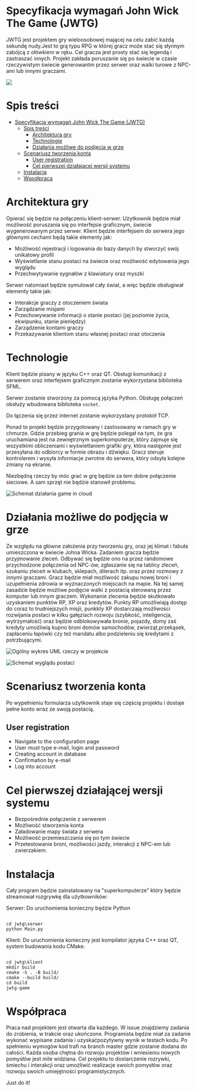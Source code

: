  Specyfikacja wymagań John Wick The Game (JWTG)
=================

JWTG jest projektem gry wieloosobowej mającej na celu zabić każdą sekundę nudy.Jest to grą typu RPG w której gracz może stać się słynnym zabójcą z ołówkiem w ręku. Cel gracza jest prosty stać się legendą i zastraszać innych. Projekt zakłada poruszanie się po świecie w czasie rzeczywistym świecie generowantm przez serwer oraz walki turowe z NPC-ami lub innymi graczami.



![](John.png)



 Spis treści
=================

<!--ts-->
- [Specyfikacja wymagań John Wick The Game (JWTG)](#specyfikacja-wymagań-john-wick-the-game-jwtg)
  - [Spis treści](#spis-treści)
     - [Architektura gry](#architektura-gry)
     - [Technologie](#technologie)
     - [Działania możliwe do podjęcia w grze](#działania-możliwe-do-podjęcia-w-grze)
  - [Scenariusz tworzenia konta](#scenariusz-tworzenia-konta)
     - [User registration](#user-registration)
     - [Cel pierwszej działającej wersji systemu](#cel-pierwszej-działającej-wersji-systemu)
  - [Instalacja](#instalacja)
  - [Współpraca](#współpraca)
<!--te-->

 Architektura gry
=================

Opierać się będzie na połączeniu klient-serwer. Użytkownik będzie miał  możliwość poruszania się po interfejsie graficznym, świecie wygenerowanym przez serwer.  Klient będzie interfejsem do serwera jego głównymi cechami będą takie elementy jak:

- Możliwość rejestracji i logowania do bazy danych by stworzyć swój unikatowy profil
- Wyświetlanie stanu postaci na świecie oraz możliwość edytowania jego wyglądu
- Przechwytywanie sygnałów z klawiatury oraz myszki 


Serwer natomiast będzie symulował cały świat, a więc będzie obsługiwał elementy takie jak:

- Interakcje graczy z otoczeniem świata 
- Zarządzanie misjami
- Przechowywanie informacji o stanie postaci (jej poziomie życia, ekwipunku, stanie pieniędzy)
- Zarządzenie kontami graczy
- Przekazywanie klientom stanu własnej postaci oraz otoczenia

 Technologie
=================
Klient będzie pisany w języku C++ oraz QT. Obsługi komunikacji z serwerem oraz interfejsem graficznym zostanie wykorzystana biblioteka SFML.

Serwer zostanie stworzony za pomocą języka Python. Obsługę połączeń obsłuży wbudowana biblioteka `socket`.

Do łączenia się przez internet zostanie wykorzystany protokół TCP.

Ponad to projekt będzie przygotowany i zastosowany w ramach gry w chmurze. 
Gdzie przebieg grania w grę będzie polegał na tym, że gra uruchamiana jest na zewnętrznym superkomputerze, który zajmuje się wszystkimi obliczeniami i wyświetlaniem grafiki gry, która następnie jest przesyłana do odbiorcy w formie obrazu i dźwięku. Gracz steruje kontrolerem i wysyła informacje zwrotne do serwera, który odsyła kolejne zmiany na ekranie.

Niezbędną rzeczy by móc grać w grę będzie za tem dobre połączenie sieciowe. A sam sprzęt nie będzie stanowił problemu.





![Schemat działania game in cloud](cloud.jpeg)

 Działania możliwe do podjęcia w grze
=================

Ze względu na główne założenia przy tworzeniu gry, oraz jej klimat i fabuła umieszczona w świecie Johna Wicka. Zadaniem gracza będzie przyjmowanie zleceń. Odbywać się będzie ono na przez randomowe przychodzone połączenia od NPC-ów, zgłaszanie się na tablicy zleceń, szukaniu zleceń w klubach, sklepach, dilerach itp. oraz przez rozmowy z innymi graczami.
Gracz będzie miał możliwość zakupu nowej broni i uzupełnienia zdrowia w wyznaczonych miejscach na mapie. Na tej samej zasadzie będzie możliwe podjęcie walki z postacią sterowaną przez komputer lub innym graczem. Wykonanie zlecenia będzie skutkowało uzyskaniem punktów RP, XP oraz kredytów. Punkty RP umożliwiają dostęp do coraz to trudniejszych misjii, punkkty XP dostarczają możliwości rozwijania postaci w kilku gałęziach rozwoju (szybkość, inteligencja, wytrzymałość) oraz będzie odblokowywała bronie, pojazdy, domy zaś kredyty umożliwią kupno broni domów samochodów, zwierząt,przekąsek, zapłaceniu łapówki czy też mandatu albo podzieleniu się kredytami z potrzbującymi.



![Ogólny wykres UML rzeczy w projekcie](ogólny.png)




![Schemat wyglądu postaci](ubranie.jpg)


Scenariusz tworzenia konta
=============

Po wypełnieniu formularza użytkownik staje się częścią projektu i dostaje pełne konto wraz ze swoją postacią.

User registration
-----------
* Navigate to the configuration page
* User must type e-mail, login and password
* Creating account in database 
* Confirmation by e-mail
* Log into account


 Cel pierwszej działającej wersji systemu
=================

- Bezpośrednie połączenie z serwerem 
- Możliwość stworzenia konta
- Załadowanie mapy świata z serwera 
- Możliwość przemieszczania się po tym świecie
- Przetestowanie broni, możliwości jazdy,
interakcji z NPC-em lub zwierzakiem.

Instalacja
=================
Cały program będzie zainstalowany na "superkomputerze" który będzie streamował rozgrywkę dla użytkowników:

Serwer:
Do uruchomienia konieczny będzie Python 

```

cd jwtg\serwer
python Main.py
```

Klient:
Do uruchomienia konieczny jest kompilator języka C++ oraz QT, system budowania kodu CMake.

```

cd jwtg\klient
mkdir build
cmake -S . -B build/
cmake --build build/
cd build
jwtg-game
```

 Współpraca
=================

Praca nad projektem jest otwarta dla każdego. W issue znajdziemy zadania do zrobienia, w trakcie oraz ukończone. Programista będzie miał za zadanie wykonać wypisane zadania i uzyskaćpozytywny wynik w testach kodu. Po spełnieniu wymogów kod trafi na branch master gdzie zostanie dodana do całości. Każda osoba chętna do rozwoju projektów i wniesieniu nowych pomysłów jest mile widziana.
Cel projektu to dostarczenie rozrywki, śmiechu i interakcji oraz umożliwić realizacje swoich pomysłów oraz rozwoju swoich umiejętności programistycznych.

Just do it!





